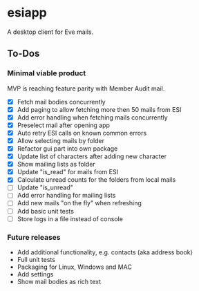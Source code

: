 # esiapp

A desktop client for Eve mails.

## To-Dos

### Minimal viable product

MVP is reaching feature parity with Member Audit mail.

- [x] Fetch mail bodies concurrently
- [x] Add paging to allow fetching more then 50 mails from ESI
- [x] Add error handling when fetching mails concurrently
- [x] Preselect mail after opening app
- [x] Auto retry ESI calls on known common errors
- [x] Allow selecting mails by folder
- [x] Refactor gui part into own package
- [x] Update list of characters after adding new character
- [x] Show mailing lists as folder
- [x] Update "is_read" for mails from ESI
- [x] Calculate unread counts for the folders from local mails
- [ ] Update "is_unread"
- [ ] Add error handling for mailing lists
- [ ] Add new mails "on the fly" when refreshing
- [ ] Add basic unit tests
- [ ] Store logs in a file instead of console

### Future releases

- Add additional functionality, e.g. contacts (aka address book)
- Full unit tests
- Packaging for Linux, Windows and MAC
- Add settings
- Show mail bodies as rich text
